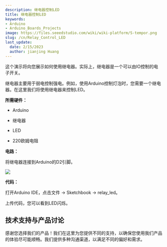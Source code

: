 ```yaml
---
description: 继电器控制LED
title: 继电器控制LED
keywords:
- Arduino
- Arduino_Boards_Projects
image: https://files.seeedstudio.com/wiki/wiki-platform/S-tempor.png
slug: /cn/Relay_Control_LED
last_update:
  date: 2/15/2023
  author: jianjing Huang
---
```


<!-- ---
name: Relay Control LED
category: Tutorial
oldwikiname:  Relay Control LED
prodimagename:
surveyurl: https://www.research.net/r/Relay_Control_LED
--- -->
这个演示将向您展示如何使用继电器。实际上，继电器是一个可以由IO控制的电子开关。

继电器主要用于弱电控制强电。例如，使用Arduino控制灯泡时，您需要一个继电器。在这里我们将使用继电器来控制LED。

**所需硬件：**

* Arduino

* 继电器

* LED

* 220欧姆电阻

**电路：**

将继电器连接到Arduino的D2引脚。

![](https://files.seeedstudio.com/wiki/Relay_Control_LED/img/Sidekick_37_1.png)

**代码：**

打开Arduino IDE，点击文件 -> Sketchbook -> relay_led。

上传代码，您可以看到LED闪烁。

## 技术支持与产品讨论

感谢您选择我们的产品！我们在这里为您提供不同的支持，以确保您使用我们产品的体验尽可能顺畅。我们提供多种沟通渠道，以满足不同的偏好和需求。

<div class="button_tech_support_container">
<a href="https://forum.seeedstudio.com/" class="button_forum"></a> 
<a href="https://www.seeedstudio.com/contacts" class="button_email"></a>
</div>

<div class="button_tech_support_container">
<a href="https://discord.gg/eWkprNDMU7" class="button_discord"></a> 
<a href="https://github.com/Seeed-Studio/wiki-documents/discussions/69" class="button_discussion"></a>
</div>